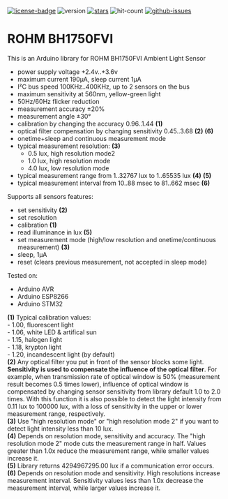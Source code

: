 [![license-badge][]][license] ![version] [![stars][]][stargazers] ![hit-count] [![github-issues][]][issues]

# ROHM BH1750FVI
This is an Arduino library for ROHM BH1750FVI Ambient Light Sensor

- power supply voltage +2.4v..+3.6v
- maximum current 190μA, sleep current 1μA
- I²C bus speed 100KHz..400KHz, up to 2 sensors on the bus
- maximum sensitivity at 560nm, yellow-green light
- 50Hz/60Hz flicker reduction
- measurement accuracy ±20%
- measurement angle ±30°
- calibration by changing the accuracy 0.96..1.44 **(1)**
- optical filter compensation by changing sensitivity 0.45..3.68 **(2)** **(6)**
- onetime+sleep and continuous measurement mode
- typical measurement resolution: **(3)**
  - 0.5 lux, high resolution mode2
  - 1.0 lux, high resolution mode
  - 4.0 lux, low resolution mode
- typical measurement range from 1..32767 lux to 1..65535 lux **(4)** **(5)**
- typical measurement interval from 10..88 msec to 81..662 msec **(6)**


Supports all sensors features:
- set sensitivity **(2)**
- set resolution
- calibration **(1)**
- read illuminance in lux **(5)**
- set measurement mode (high/low resolution and onetime/continuous measurement) **(3)**
- sleep, 1μA
- reset (clears previous measurement, not accepted in sleep mode)


Tested on:
- Arduino AVR
- Arduino ESP8266
- Arduino STM32

**(1)** Typical calibration values:<br>
    - 1.00, fluorescent light<br>
    - 1.06, white LED & artifical sun<br>
    - 1.15, halogen light<br>
    - 1.18, krypton light<br>
    - 1.20, incandescent light (by default)<br>
**(2)** Any optical filter you put in front of the sensor blocks some light. **Sensitivity is used to compensate the influence of the optical filter**. For example, when transmission rate of optical window is 50% (measurement result becomes 0.5 times lower), influence of optical window is compensated by changing sensor sensitivity from library default 1.0 to 2.0 times. With this function it is also possible to detect the light intensity from 0.11 lux to 100000 lux, with a loss of sensitivity in the upper or lower measurement range, respectively.<br>
**(3)** Use "high resolution mode" or "high resolution mode 2" if you want to detect light intensity less than 10 lux.<br>
**(4)** Depends on resolution mode, sensitivity and accuracy. The "high resolution mode 2" mode cuts the measurement range in half. Values greater than 1.0x reduce the measurement range, while smaller values increase it.<br>
**(5)** Library returns 4294967295.00 lux if a communication error occurs.<br>
**(6)** Depends on resolution mode and sensitivity. High resolutions increase measurement interval. Sensitivity values less than 1.0x decrease the measurement interval, while larger values increase it.<br>

[license-badge]: https://img.shields.io/badge/License-GPLv3-blue.svg
[license]:       https://choosealicense.com/licenses/gpl-3.0/
[version]:       https://img.shields.io/badge/Version-1.3.1-green.svg
[stars]:         https://img.shields.io/github/stars/enjoyneering/BH1750FVI.svg
[stargazers]:    https://github.com/enjoyneering/BH1750FVI/stargazers
[hit-count]:     https://hits.seeyoufarm.com/api/count/incr/badge.svg?url=https%3A%2F%2Fgithub.com%2Fenjoyneering%2FBH1750FVI&count_bg=%2379C83D&title_bg=%23555555&icon=&icon_color=%23E7E7E7&title=hits&edge_flat=false
[github-issues]: https://img.shields.io/github/issues/enjoyneering/BH1750FVI.svg
[issues]:        https://github.com/enjoyneering/BH1750FVI/issues/
